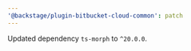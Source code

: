 ```yaml
---
'@backstage/plugin-bitbucket-cloud-common': patch
---
```


Updated dependency `ts-morph` to `^20.0.0`.
